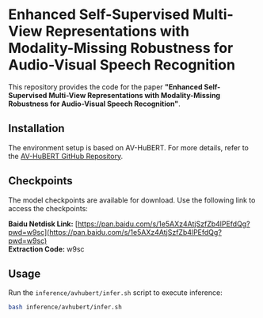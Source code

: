 # Enhanced Self-Supervised Multi-View Representations with Modality-Missing Robustness for Audio-Visual Speech Recognition

This repository provides the code for the paper **"Enhanced Self-Supervised Multi-View Representations with Modality-Missing Robustness for Audio-Visual Speech Recognition"**. 

## Installation

The environment setup is based on AV-HuBERT. For more details, refer to the [AV-HuBERT GitHub Repository](https://github.com/facebookresearch/av_hubert).

## Checkpoints

The model checkpoints are available for download. Use the following link to access the checkpoints:

**Baidu Netdisk Link:** [https://pan.baidu.com/s/1e5AXz4AtjSzfZb4lPEfdQg?pwd=w9sc](https://pan.baidu.com/s/1e5AXz4AtjSzfZb4lPEfdQg?pwd=w9sc)  
**Extraction Code:** w9sc

## Usage

Run the `inference/avhubert/infer.sh` script to execute inference:

```bash
bash inference/avhubert/infer.sh
```
